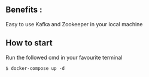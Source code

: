 ## Benefits :
Easy to use Kafka and Zookeeper in your local machine

## How to start
Run the followed cmd in your favourite terminal
```
$ docker-compose up -d
```
